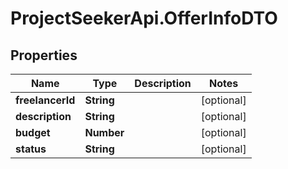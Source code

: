 # ProjectSeekerApi.OfferInfoDTO

## Properties
Name | Type | Description | Notes
------------ | ------------- | ------------- | -------------
**freelancerId** | **String** |  | [optional] 
**description** | **String** |  | [optional] 
**budget** | **Number** |  | [optional] 
**status** | **String** |  | [optional] 
